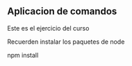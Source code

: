 ## Aplicacion de comandos

Este es el ejercicio del curso

Recuerden instalar los paquetes de node 


npm install